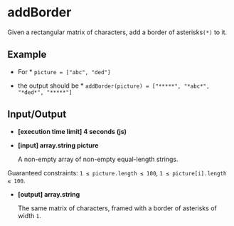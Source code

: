 # addBorder

Given a rectangular matrix of characters, add a border of asterisks`(*)` to it.

## Example

* For
      * `picture = ["abc",
                    "ded"]`

* the output should be
      * `addBorder(picture) = ["*****",
                      "*abc*",
                      "*ded*",
                      "*****"]`

## Input/Output

* **[execution time limit] 4 seconds (js)**

* **[input] array.string picture**

  A non-empty array of non-empty equal-length strings.

Guaranteed constraints:
  `1 ≤ picture.length ≤ 100`,
  `1 ≤ picture[i].length ≤ 100`.

* **[output] array.string**

  The same matrix of characters, framed with a border of asterisks of width `1`.
